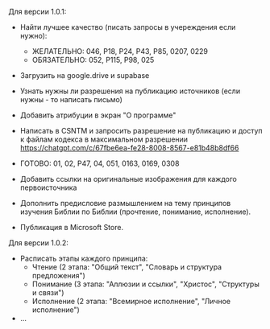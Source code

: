 Для версии 1.0.1:
- Найти лучшее качество (писать запросы в учереждения если нужно): 
    - ЖЕЛАТЕЛЬНО: 046, P18, P24, P43, P85, 0207, 0229
    - ОБЯЗАТЕЛЬНО: 052, P115, P98, 025 
- Загрузить на google.drive и supabase
- Узнать нужны ли разрешения на публикацию источников (если нужны - то написать письмо)
- Добавить атрибуции в экран "О программе"

- Написать в CSNTM и запросить разрешение на публикацию и доступ к файлам кодекса в максимальном разрешении https://chatgpt.com/c/67fbe6ea-fe28-8008-8567-e81b48b8df66
- ГОТОВО: 01, 02, P47, 04, 051, 0163, 0169, 0308
- Добавить ссылки на оригинальные изображения для каждого первоисточника 

- Дополнить предисловие размышлением на тему принципов изучения Библии по Библии (прочтение, понимание, исполнение).
- Публикация в Microsoft Store.

Для версии 1.0.2:
- Расписать этапы каждого принципа:
  - Чтение (2 этапа: "Общий текст", "Словарь и структура предложения")
  - Понимание (3 этапа: "Аллюзии и ссылки", "Христос", "Структуры и связи")
  - Исполнение (2 этапа: "Всемирное исполнение", "Личное исполнение")
- ...
